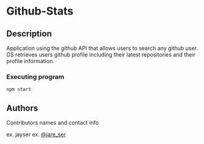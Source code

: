 # Github-Stats

## Description

Application using the github API that allows users to search any github user. GS retrieves users github profile including their latest repositories and their profile information.

### Executing program

```
npm start
```

## Authors

Contributors names and contact info

ex. jayser
ex. [@jare_ser](https://twitter.com/jare_ser)
